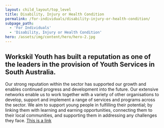 ```yaml
---
layout: child_layout/top_level
title: Disability, Injury or Health Condition
permalink: /for-individuals/disability-injury-or-health-condition/
subpage_path:
  - 'For Individuals'
  - 'Disability, Injury or Health Condition'
hero: /assets/img/content/hero/hero-2.jpg
---
```


## Workskil Youth has built a reputation as one of the leaders in the provision of Youth Services in South Australia.

Our strong reputation within the sector has supported our growth and enables continued progress and development into the future. Our extensive networks enable us to work together with a variety of other organisations to develop, support and implement a range of services and programs across the sector. We aim to support young people in fulfilling their potential; by linking them with learning and earning opportunities, connecting them to their local communities, and supporting them in addressing any challenges they face. [This is a link](/)